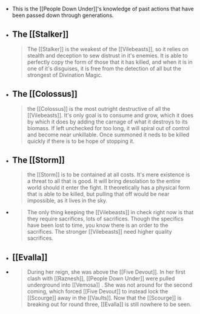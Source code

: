 - This is the [[People Down Under]]'s knowledge of past actions that have been passed down through generations.
- ## The [[Stalker]]
  > The [[Stalker]] is the weakest of the [[Vilebeasts]], so it relies on stealth and deception to sew distrust in it's enemies. It is able to perfectly copy the form of those that it has killed, and when it is in one of it's disguises, it is free from the detection of all but the strongest of Divination Magic.
- ## The [[Colossus]]
  > the [[Colossus]] is the most outright destructive of all the [[Vilebeasts]]. It's only goal is to consume and grow, which it does by which it does by adding the carnage of what it destroys to its biomass. If left unchecked for too long, it will spiral out of control and become near unkillable. Once summoned it neds to be killed quickly if there is to be hope of stopping it.
- ## The [[Storm]]
  > the [[Storm]] is to be contained at all costs. It's mere existence is a threat to all that is good. It will bring desolation to the entire world should it enter the fight. It theoretically has a physical form that is able to be killed, but pulling that off would be near impossible, as it lives in the sky.
- > The only thing keeping the [[Vilebeasts]] in check right now is that they require sacrifices, lots of sacrifices. Though the specifics have been lost to time, you know there is an order to the sacrifices. The stronger [[Vilebeasts]] need higher quality sacrifices.
- ## [[Evalla]]
- > During her reign, she was above the [[Five Devout]]. In her first clash with [[Raznesh]], [[People Down Under]] were pulled underground into [[Vemosa]] . She was not around for the second coming, which forced [[Five Devout]] to instead lock the [[Scourge]] away in the [[Vaults]]. Now that the [[Scourge]] is breaking out for round three, [[Evalla]] is still nowhere to be seen.